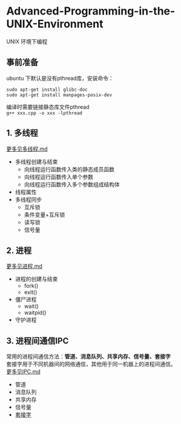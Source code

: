 # Advanced-Programming-in-the-UNIX-Environment
UNIX 环境下编程 <br>

## 事前准备
ubuntu 下默认是没有pthread库，安装命令：
```shell
sudo apt-get install glibc-doc
sudo apt-get install manpages-posix-dev
```

编译时需要链接静态库文件pthread<br>
`g++ xxx.cpp -o xxx -lpthread` <br>

## 1. 多线程
[更多见多线程.md](https://github.com/liuchenjane/Advanced-Programming-in-the-UNIX-Environment/blob/master/%E5%A4%9A%E7%BA%BF%E7%A8%8B.md)<br>

- 多线程创建与结束<br>
	- 向线程运行函数传入类的静态成员函数<br>
	- 向线程运行函数传入单个参数<br>
	- 向线程运行函数传入多个参数组成结构体<br>
 - 线程属性<br>
 - 多线程同步<br>
	- 互斥锁
 	- 条件变量+互斥锁
	- 读写锁
	- 信号量
 
 ## 2. 进程
 [更多见进程.md](https://github.com/liuchenjane/Advanced-Programming-in-the-UNIX-Environment/blob/master/进程.md)<br>
 - 进程的创建与结束<br>
 	- fork()<br>
	- exit()<br>
- 僵尸进程<br>
	- wait()<br>
	- waitpid()<br>
- 守护进程<br>

## 3. 进程间通信IPC
常用的进程间通信方法：**管道、消息队列、共享内存、信号量、套接字**<br>
套接字用于不同机器间的网络通信，其他用于同一机器上的进程间通信。<br>
[更多见IPC.md](https://github.com/liuchenjane/Advanced-Programming-in-the-UNIX-Environment/blob/master/IPC.md)<br>
- 管道
- 消息队列
- 共享内存
- 信号量
- [套接字](https://github.com/liuchenjane/tcp_ip) 

